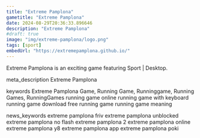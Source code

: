 ```yaml
---
title: "Extreme Pamplona"
gametitle: "Extreme Pamplona"
date: 2024-08-29T20:36:33.896646
description: "Extreme Pamplona"
#draft: true
image: "img/extreme-pamplona/logo.png"
tags: [sport]
embedUrl: "https://extremepamplona.github.io/"
---
```


Extreme Pamplona is an exciting game featuring Sport | Desktop.

meta_description
Extreme Pamplona


keywords
Extreme Pamplona Game, Running Game, Runninggame, Running Games, RunningGames running game online running game with keyboard running game download free running game running game meaning


news_keywords
extreme pamplona friv extreme pamplona unblocked extreme pamplona no flash extreme pamplona 2 extreme pamplona online extreme pamplona y8 extreme pamplona app extreme pamplona poki
